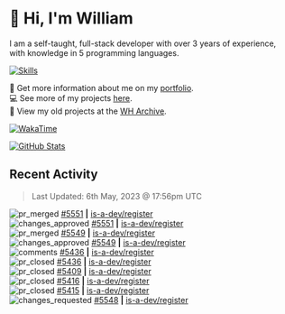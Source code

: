 # 👋 Hi, I'm William
I am a self-taught, full-stack developer with over 3 years of experience, with knowledge in 5 programming languages.

[![Skills](https://skillicons.dev/icons?i=css,cloudflare,discord,bots,docker,express,firebase,git,github,githubactions,html,js,linux,md,mongodb,netlify,nodejs,py,replit,tailwind,ts,vercel,vscode,wordpress,workers)](https://wdh.gg/dev)

🧑 Get more information about me on my [portfolio](https://wdh.gg/dev).
<br>
💻 See more of my projects [here](https://wdh.gg/github-org).
<br>
📁 View my old projects at the [WH Archive](https://wdh.gg/archive).

[![WakaTime](https://wakatime.com/badge/user/817e29c1-e1ac-4adc-936b-37bfa447c165.svg?style=for-the-badge)](https://wdh.gg/wakatime)

[![GitHub Stats](https://github-readme-stats.vercel.app/api?username=williamdavidharrison&theme=algolia&show_icons=true&border_radius=8&count_private=true&include_all_commits=true)](https://wdh.gg/github)

## Recent Activity
<!--RECENT_ACTIVITY:last_update-->
> Last Updated: 6th May, 2023 @ 17:56pm UTC
<!--RECENT_ACTIVITY:last_update_end-->

<!--RECENT_ACTIVITY:start-->
![pr_merged](https://cdn.jsdelivr.net/gh/Readme-Workflows/Readme-Icons@main/icons/octicons/PullRequestMerged.svg) [#5551](https://github.com/is-a-dev/register/pull/5551) **|** [is-a-dev/register](https://github.com/is-a-dev/register)<br>
![changes_approved](https://cdn.jsdelivr.net/gh/Readme-Workflows/Readme-Icons@main/icons/octicons/ApprovedChanges.svg) [#5551](https://github.com/is-a-dev/register/pull/5551#pullrequestreview-1415751202) **|** [is-a-dev/register](https://github.com/is-a-dev/register)<br>
![pr_merged](https://cdn.jsdelivr.net/gh/Readme-Workflows/Readme-Icons@main/icons/octicons/PullRequestMerged.svg) [#5549](https://github.com/is-a-dev/register/pull/5549) **|** [is-a-dev/register](https://github.com/is-a-dev/register)<br>
![changes_approved](https://cdn.jsdelivr.net/gh/Readme-Workflows/Readme-Icons@main/icons/octicons/ApprovedChanges.svg) [#5549](https://github.com/is-a-dev/register/pull/5549#pullrequestreview-1415750603) **|** [is-a-dev/register](https://github.com/is-a-dev/register)<br>
![comments](https://cdn.jsdelivr.net/gh/Readme-Workflows/Readme-Icons@main/icons/octicons/Comment.svg) [#5436](https://github.com/is-a-dev/register/pull/5436#issuecomment-1537104004) **|** [is-a-dev/register](https://github.com/is-a-dev/register)<br>
![pr_closed](https://cdn.jsdelivr.net/gh/Readme-Workflows/Readme-Icons@main/icons/octicons/PullRequestClosed.svg) [#5436](https://github.com/is-a-dev/register/pull/5436) **|** [is-a-dev/register](https://github.com/is-a-dev/register)<br>
![pr_closed](https://cdn.jsdelivr.net/gh/Readme-Workflows/Readme-Icons@main/icons/octicons/PullRequestClosed.svg) [#5409](https://github.com/is-a-dev/register/pull/5409) **|** [is-a-dev/register](https://github.com/is-a-dev/register)<br>
![pr_closed](https://cdn.jsdelivr.net/gh/Readme-Workflows/Readme-Icons@main/icons/octicons/PullRequestClosed.svg) [#5416](https://github.com/is-a-dev/register/pull/5416) **|** [is-a-dev/register](https://github.com/is-a-dev/register)<br>
![pr_closed](https://cdn.jsdelivr.net/gh/Readme-Workflows/Readme-Icons@main/icons/octicons/PullRequestClosed.svg) [#5415](https://github.com/is-a-dev/register/pull/5415) **|** [is-a-dev/register](https://github.com/is-a-dev/register)<br>
![changes_requested](https://cdn.jsdelivr.net/gh/Readme-Workflows/Readme-Icons@main/icons/octicons/RequestedChanges.svg) [#5548](https://github.com/is-a-dev/register/pull/5548#pullrequestreview-1415750370) **|** [is-a-dev/register](https://github.com/is-a-dev/register)<br>
<!--RECENT_ACTIVITY:end-->
